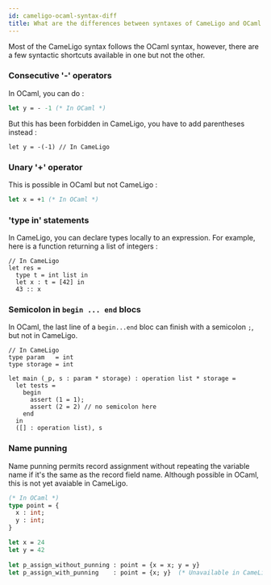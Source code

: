 ```yaml
---
id: cameligo-ocaml-syntax-diff
title: What are the differences between syntaxes of CameLigo and OCaml ?
---
```


Most of the CameLigo syntax follows the OCaml syntax, however, there are a few syntactic shortcuts available in one but not the other.

### Consecutive '-' operators

In OCaml, you can do :

```ocaml
let y = - -1 (* In OCaml *)
```
But this has been forbidden in CameLigo, you have to add parentheses instead :

```cameligo
let y = -(-1) // In CameLigo
```

### Unary '+' operator

This is possible in OCaml but not CameLigo :

```ocaml
let x = +1 (* In OCaml *)
```

### 'type in' statements

In CameLigo, you can declare types locally to an expression.
For example, here is a function returning a list of integers :

```cameligo
// In CameLigo
let res = 
  type t = int list in
  let x : t = [42] in
  43 :: x
```

### Semicolon in `begin ... end` blocs

In OCaml, the last line of a `begin...end` bloc can finish with a semicolon `;`, but not in CameLigo.

```cameligo
// In CameLigo
type param   = int
type storage = int

let main (_p, s : param * storage) : operation list * storage =
  let tests =
    begin
      assert (1 = 1);
      assert (2 = 2) // no semicolon here
    end
  in
  ([] : operation list), s
```

### Name punning

Name punning permits record assignment without repeating the variable name if it's the same as the record field name.
Although possible in OCaml, this is not yet avaiable in CameLigo.

```ocaml
(* In OCaml *)
type point = {
  x : int;
  y : int;
}

let x = 24
let y = 42
  
let p_assign_without_punning : point = {x = x; y = y}
let p_assign_with_punning    : point = {x; y}  (* Unavailable in CameLigo *)
```
